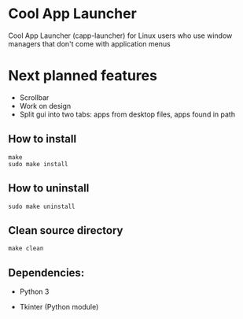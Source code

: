 # Cool App Launcher
Cool App Launcher (capp-launcher) for Linux users who use window managers that don't come with application menus

# Next planned features
* Scrollbar
* Work on design
* Split gui into two tabs: apps from desktop files, apps found in path


## How to install
```
make
sudo make install
```

## How to uninstall
```
sudo make uninstall
```

## Clean source directory
```
make clean
```

## Dependencies:
* Python 3

* Tkinter (Python module)
